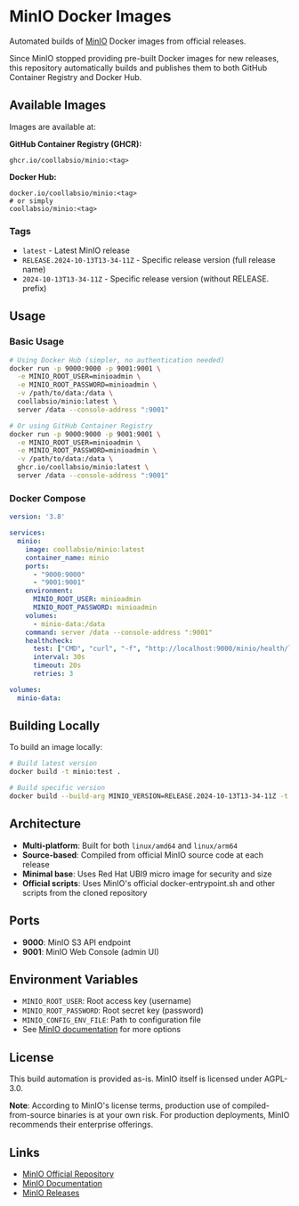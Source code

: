 # MinIO Docker Images

Automated builds of [MinIO](https://github.com/minio/minio) Docker images from official releases.

Since MinIO stopped providing pre-built Docker images for new releases, this repository automatically builds and publishes them to both GitHub Container Registry and Docker Hub.

## Available Images

Images are available at:

**GitHub Container Registry (GHCR):**
```
ghcr.io/coollabsio/minio:<tag>
```

**Docker Hub:**
```
docker.io/coollabsio/minio:<tag>
# or simply
coollabsio/minio:<tag>
```

### Tags

- `latest` - Latest MinIO release
- `RELEASE.2024-10-13T13-34-11Z` - Specific release version (full release name)
- `2024-10-13T13-34-11Z` - Specific release version (without RELEASE. prefix)

## Usage

### Basic Usage

```bash
# Using Docker Hub (simpler, no authentication needed)
docker run -p 9000:9000 -p 9001:9001 \
  -e MINIO_ROOT_USER=minioadmin \
  -e MINIO_ROOT_PASSWORD=minioadmin \
  -v /path/to/data:/data \
  coollabsio/minio:latest \
  server /data --console-address ":9001"

# Or using GitHub Container Registry
docker run -p 9000:9000 -p 9001:9001 \
  -e MINIO_ROOT_USER=minioadmin \
  -e MINIO_ROOT_PASSWORD=minioadmin \
  -v /path/to/data:/data \
  ghcr.io/coollabsio/minio:latest \
  server /data --console-address ":9001"
```

### Docker Compose

```yaml
version: '3.8'

services:
  minio:
    image: coollabsio/minio:latest
    container_name: minio
    ports:
      - "9000:9000"
      - "9001:9001"
    environment:
      MINIO_ROOT_USER: minioadmin
      MINIO_ROOT_PASSWORD: minioadmin
    volumes:
      - minio-data:/data
    command: server /data --console-address ":9001"
    healthcheck:
      test: ["CMD", "curl", "-f", "http://localhost:9000/minio/health/live"]
      interval: 30s
      timeout: 20s
      retries: 3

volumes:
  minio-data:
```

## Building Locally

To build an image locally:

```bash
# Build latest version
docker build -t minio:test .

# Build specific version
docker build --build-arg MINIO_VERSION=RELEASE.2024-10-13T13-34-11Z -t minio:test .
```

## Architecture

- **Multi-platform**: Built for both `linux/amd64` and `linux/arm64`
- **Source-based**: Compiled from official MinIO source code at each release
- **Minimal base**: Uses Red Hat UBI9 micro image for security and size
- **Official scripts**: Uses MinIO's official docker-entrypoint.sh and other scripts from the cloned repository

## Ports

- **9000**: MinIO S3 API endpoint
- **9001**: MinIO Web Console (admin UI)

## Environment Variables

- `MINIO_ROOT_USER`: Root access key (username)
- `MINIO_ROOT_PASSWORD`: Root secret key (password)
- `MINIO_CONFIG_ENV_FILE`: Path to configuration file
- See [MinIO documentation](https://min.io/docs/minio/linux/reference/minio-server/minio-server.html) for more options

## License

This build automation is provided as-is. MinIO itself is licensed under AGPL-3.0.

**Note**: According to MinIO's license terms, production use of compiled-from-source binaries is at your own risk. For production deployments, MinIO recommends their enterprise offerings.

## Links

- [MinIO Official Repository](https://github.com/minio/minio)
- [MinIO Documentation](https://min.io/docs/minio/)
- [MinIO Releases](https://github.com/minio/minio/releases)

